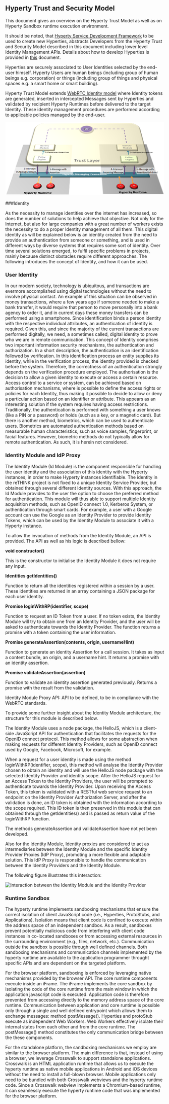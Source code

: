 Hyperty Trust and Security Model
--------------------------------

This document gives an overview on the Hyperty Trust Model as well as on Hyperty Sandbox runtime execution environment.

It should be noted, that [Hyperty Service Development Framework](development-of-hyperties.md) to be used to create new Hyperties, abstracts Developers from the Hyperty Trust and Security Model described in this document including lower level Identity Management APIs. Details about how to develop Hyperties is provided in [this](development-of-hyperties.md) document.

Hyperties are securely associated to User Identities selected by the end-user himself. Hyperty Users are human beings (including group of human beings e.g. corporation) or things (including group of things and physical spaces e.g. a smart home or smart building).

Hyperty Trust Model extends [WebRTC Identity model](https://w3c.github.io/webrtc-pc/#sec.identity-proxy) where Identity tokens are generated, inserted in intercepted Messages sent by Hyperties and validated by recipient Hyperty Runtimes before delivered to the target Identity. These identity management procedures are performed according to applicable policies managed by the end-user.

![Hyperty Trust Management](hyperty-trust-management.png)

###Identity

As the necessity to manage identities over the internet has increased, so does the number of solutions to help achieve that objective. Not only for the Internet, but also for large companies with a great number of workers exists the necessity to do a proper Identity management of all them. This digital identity as will be explained below is an identity created from the need to provide an authentication from someone or something, and is used in different ways by diverse systems that requires some sort of identity. Over time several solutions emerged, to fulfil specific problems in projects, mainly because distinct obstacles require different approaches. The following introduces the concept of Identity, and how it can be used. 

### User Identity
In our modern society, technology is ubiquitous, and transactions are evermore accomplished using digital technologies without the need to involve physical contact. An example of this situation can be observed in money transactions, where a few years ago if someone needed to make a bank transfer, it would require that person to move personally into a bank agency to order it, and in current days these money transfers can be performed using a smartphone. Since identification binds a person identity with the respective individual attributes, an authentication of identity is required. Given this, and since the majority of the current transactions are performed digitally, we need, a sometimes called, digital identity to prove who we are in remote communication.
This concept of Identity comprises two important information security mechanisms, the authentication and authorization. In a short description, the authentication is an identification followed by verification. In this identification process an entity supplies its identity, while in the verification process, the identity provided is checked before the system. Therefore, the correctness of an authentication strongly depends on the verification procedure employed. The authorisation is the decision to allow a given identity to execute or access a certain resource. Access control to a service or system, can be achieved based on authorisation mechanisms, where is possible to define the access rights or policies for each Identity, thus making it possible to decide to allow or deny a particular action based on an identifier or attribute. This appears as an interesting solution if the system requires having access restrictions.
Traditionally, the authentication is performed with something a user knows (like a PIN or a password) or holds (such as a key, or a magnetic card). But there is another method, biometrics, which can be used to authenticate users. Biometrics are automated authentication methods based on measurable human characteristics, such as voice samples, fingerprint, or facial features.  However, biometric methods do not typically allow for remote authentication. As such, it is herein not considered.

### Identity Module and IdP Proxy
The Identity Module (Id Module) is the component responsible for handling the user identity and the association of this identity with the Hyperty instances, in order to make Hyperty instances identifiable. The identity in the reTHINK project is not fixed to a unique Identity Service Provider, but obtained through several different Identity sources. With this approach, the Id Module provides to the user the option to choose the preferred method for authentication. This module will thus able to support multiple Identity acquisition methods, such as OpenID connect 1.0, Kerberos System, or authentication through smart cards. For example, a user with a Google account can use the Google as an Identity Provider to provide Identity Tokens, which can be used by the Identity Module to associate it with a Hyperty instance.

To allow the invocation of methods from the Identity Module, an API is provided. The API as well as his logic is described bellow:

**void constructor()**

This is the constructor to initialise the Identity Module it does not require any input.

**Identities getIdentities()**

Function to return all the identities registered within a session by a user. These identities are returned in an array containing a JSON package for each user identity.


**Promise loginWithRP(identifier, scope)**

Function to request an ID Token from a user. If no token exists, the Identity Module will try to obtain one from an Identity Provider, and the user will be asked to authenticate towards the Identity Provider. The function returns a promise with a token containing the user information.


**Promise generateAssertion(contents, origin, usernameHint)**

Function to generate an identity Assertion for a call session. It takes as input a content bundle, an origin, and a username hint. It returns a promise with an identity assertion.


**Promise validateAssertion(assertion)**

Function to validate an identity assertion generated previously. Returns a promise with the result from the validation.

Identity Module Proxy API:
	API to be defined, to be in compliance with the WebRTC standards.

To provide some further insight about the Identity Module architecture, the structure for this module is described below.

The Identity Module uses a node package, the HelloJS, which is a client-side JavaScript API for authentication that facilitates the requests for the OpenID connect protocol. This method allows for some abstraction when making requests for different Identity Providers, such as OpenID connect used by Google, Facebook, Microsoft, for example.

When a request for a user identity is made using the method loginWithRP(identifier, scope), this method will analyse the Identity Provider chosen to obtain an identity and will use the HelloJS node package with the selected Identity Provider and identity scope. After the HelloJS request for an Access Token to the Identity Providers, the user will be prompted to authenticate towards the Identity Provider. Upon receiving the Access Token, this token is validated with a RESTful web service request to an endpoint on the Identity Provider Authorization Server, and after the validation is done, an ID token is obtained with the information according to the scope required. This ID token is then preserved in this module that can obtained through the getIdentities() and is passed as return value of the loginWithRP function.

The methods generateAssertion and validateAssertion have not yet been developed.

Also for the Identity Module, Identity proxies are considered to act as intermediaries between the Identity Module and the specific Identity Provider Proxies (IdP Proxy), promoting a more flexible and adaptable solution. This IdP Proxy is responsible to handle the communication between the Identity Providers and the Identity Module.

The following figure illustrates this interaction:

![Interaction between the Identity Module and the Identity Provider](IdM_Proxy_flow.png)

### Runtime Sandbox

The hyperty runtime implements sandboxing mechanisms that ensure the correct isolation of client JavaScript code (i.e., Hyperties, ProtoStubs, and Applications). Isolation means that client code is confined to execute within the address space of an independent sandbox. As a result, sandboxes prevent potentially malicious code from interfering with client code instances in co-located sandboxes or from accessing external resources in the surrounding environment (e.g., files, network, etc.). Communication outside the sandbox is possible through well defined channels. Both sandboxing mechanisms and communication channels implemented by the hyperty runtime are available to the application programmer throught specific APIs and are dependent on the targeted platform.

For the browser platform, sandboxing is enforced by leveraging native mechanisms provided by the browser API. The core runtime components execute inside an iFrame. The iFrame implements the core sandbox by isolating the code of the core runtime from the main window in which the application javascript code is executed. Application code is therefore prevented from accessing directly to the memory address space of the core runtime. Communication between application and core runtime is possible only through a single and well defined entrypoint which allows them to exchange messages: method postMessage(). Hyperties and protoStub execute as independent Web Workers. Web Workers effectively isolate their internal states from each other and from the core runtime. The postMessage() method constitutes the only communication bridge between the these components.

For the standalone platform, the sandboxing mechanisms we employ are similar to the browser platform. The main difference is that, instead of using a browser, we leverage Crosswalk to support standalone applications. Crosswalk is an HTML application runtime that allows us to execute the hyperty runtime as native mobile applications in Android and iOS devices without the need to install a full-blown browser. Mobile applications only need to be bundled with both Crosswalk webviews and the hyperty runtime code. Since a Crosswalk webview implements a Chromium-based runtime, it can seamlessly execute the hyperty runtime code that was implemented for the browser platform.

